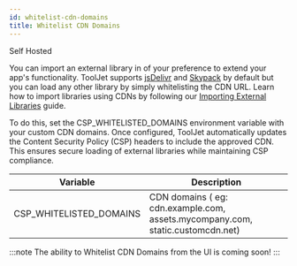 ```yaml
---
id: whitelist-cdn-domains
title: Whitelist CDN Domains
---
```


<div className="badge badge--self-hosted">   
 <span>Self Hosted</span>
</div>

You can import an external library in of your preference to extend your app's functionality. ToolJet supports [jsDelivr](https://www.jsdelivr.com/) and [Skypack](https://www.skypack.dev/) by default but you can load any other library by simply whitelisting the CDN URL. Learn how to import libraries using CDNs by following our [Importing External Libraries](/docs/beta/how-to/import-external-libraries-using-runjs) guide.

To do this, set the CSP_WHITELISTED_DOMAINS environment variable with your custom CDN domains. Once configured, ToolJet automatically updates the Content Security Policy (CSP) headers to include the approved CDN. This ensures secure loading of external libraries while maintaining CSP compliance.

| Variable | Description                                                                 |
| -------- | --------------------------------------------------------------------------- |
| CSP_WHITELISTED_DOMAINS | CDN domains ( eg: cdn.example.com, assets.mycompany.com, static.customcdn.net) |

:::note
The ability to Whitelist CDN Domains from the UI is coming soon!
:::